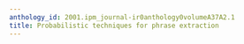 ```yaml
---
anthology_id: 2001.ipm_journal-ir0anthology0volumeA37A2.1
title: Probabilistic techniques for phrase extraction
---
```

